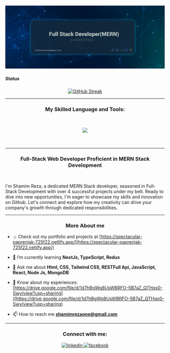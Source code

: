 
<p align="center">
  <a href="https://www.linkedin.com/in/shamim--reza/">
    <img src="https://raw.githubusercontent.com/Shamimreza82/Shamimreza82/main/2.jpg" alt="GitHub Streak" />
  </a>
</p>
 
 ##### Status
<p align="center">
  <a href="https://www.linkedin.com/in/shamim--reza/">
    <img src="https://github-readme-streak-stats.herokuapp.com?user=Shamimreza82" alt="GitHub Streak" />
  </a>
</p>
 
<hr/>

<h3 align="center">My Skilled Language and Tools:</h3>
</br>

<p align="center">
  <a href="https://skillicons.dev">
    <img src="https://skillicons.dev/icons?i=html,css,tailwind,bootstrap,javascript,react,nodejs,express,mongodb,git,vercel,firebase,vscode," />
  </a>
</p>

</br>
<hr/>

<h3 align="center">Full-Stack Web Developer Proficient in MERN Stack Development</h3>
<br/>
<p align="left">I'm Shamim Reza, a dedicated MERN Stack developer, seasoned in Full-Stack Development with over 4 successful projects under my belt. Ready to dive into new opportunities, I'm eager to showcase my skills and innovation on Github. Let's connect and explore how my creativity can drive your company's growth through dedicated responsibilities.</p>
<hr/>


<h3 align="center">More About me</h3>

- ♨ Check out my portfolio and projects at [https://spectacular-paprenjak-725f22.netlify.app/](https://spectacular-paprenjak-725f22.netlify.app/)

- 🌱 I’m currently learning **NextJs, TypeScript, Redux**

- 💬 Ask me about **Html, CSS, Tailwind CSS, RESTFull Api, JavaScript, React, Node Js, MongoDB**

- 📄 Know about my experiences: [https://drive.google.com/file/d/1d7hBgWg8UsWBRFO-5B7aZ_QTHqx0-Swy/view?usp=sharing]([https://drive.google.com/file/d/1d7hBgWg8UsWBRFO-5B7aZ_QTHqx0-Swy/view?usp=sharing)

- 📫 How to reach me **shamimrezaone@gmail.com**
<hr/>

<h3 align="center">Connect with me:</h3>


<div align="center">

<a href="https://www.linkedin.com/in/shamim--reza/" target="_blank">
<img src=https://img.shields.io/badge/linkedin-%231E77B5.svg?&style=for-the-badge&logo=linkedin&logoColor=white alt=linkedin style="margin-bottom: 5px;" />
</a>
<a href="https://www.facebook.com/rezshamim67/" target="_blank">
<img src=https://img.shields.io/badge/facebook-%232E87FB.svg?&style=for-the-badge&logo=facebook&logoColor=white alt=facebook style="margin-bottom: 5px;" />
</a>  
</div>  





